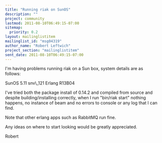 ```yaml
---
title: "Running riak on SunOS"
description: ""
project: community
lastmod: 2011-08-10T06:49:15-07:00
sitemap:
  priority: 0.2
layout: mailinglistitem
mailinglist_id: "msg04319"
author_name: "Robert Leftwich"
project_section: "mailinglistitem"
sent_date: 2011-08-10T06:49:15-07:00
---
```



I'm having problems running riak on a Sun box, system details are as
follows:

SunOS 5.11 snv\\_121
Erlang R13B04 

I've tried both the package install of 0.14.2 and compiled from source
and despite building/installing correctly, when I run "bin/riak start"
nothing happens, no instance of beam and no errors to console or any log
that I can find. 

Note that other erlang apps such as RabbitMQ run fine.

Any ideas on where to start looking would be greatly appreciated.

Robert

